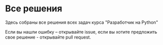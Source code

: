 # Все решения

Здесь собраны все решения всех задач курса "Разработчик на Python"

Если вы нашли ошибку – открывайте issue, если вы хотите предложить свое решение - открывайте pull request.
